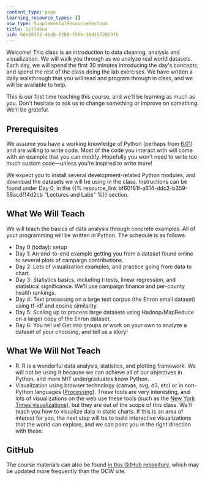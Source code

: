 ```yaml
---
content_type: page
learning_resource_types: []
ocw_type: SupplementalResourceSection
title: Syllabus
uid: 6de26152-4bd8-f288-f26b-36d1572023fb
---
```


Welcome! This class is an introduction to data cleaning, analysis and visualization. We will walk you through as we analyze real world datasets. Each day, we will spend the first 30 minutes introducing the day's concepts, and spend the rest of the class doing the lab exercises. We have written a daily walkthrough that you will read and program through in class, and we will be available to help.

This is our first time teaching this course, and we'll be learning as much as you. Don't hesitate to ask us to change something or improve on something. We'll be grateful.

Prerequisites
-------------

We assume you have a working knowledge of Python (perhaps from [6.01](/courses/6-01sc-introduction-to-electrical-engineering-and-computer-science-i-spring-2011)) and are willing to write code. Most of the code you interact with will come with an example that you can modify. Hopefully you won't need to write too much custom code—unless you're inspired to write more!

We expect you to install several development-related Python modules, and download the datasets we will be using in the class. Instructions can be found under Day 0, in the {{% resource_link bf60161f-a614-ddc2-b359-59acdf14d2cb "Lectures and Labs" %}} section.

What We Will Teach
------------------

We will teach the basics of data analysis through concrete examples. All of your programming will be written in Python. The schedule is as follows:

*   Day 0 (today): setup
*   Day 1: An end-to-end example getting you from a dataset found online to several plots of campaign contributions.
*   Day 2: Lots of visualization examples, and practice going from data to chart.
*   Day 3: Statistics basics, including t-tests, linear regression, and statistical significance. We'll use campaign finance and per-county health rankings.
*   Day 4: Text processing on a large text corpus (the Enron email dataset) using tf-idf and cosine similarity.
*   Day 5: Scaling up to process large datasets using Hadoop/MapReduce on a larger copy of the Enron dataset.
*   Day 6: You tell us! Get into groups or work on your own to analyze a dataset of your choosing, and tell us a story!

What We Will Not Teach
----------------------

*   R. R is a wonderful data analysis, statistics, and plotting framework. We will not be using it because we can achieve all of our objectives in Python, and more MIT undergraduates know Python.
*   Visualization using browser technology (canvas, svg, d3, etc) or in non-Python languages ([Processing](http://processing.org/)). These tools are very interesting, and lots of visualizations on the web use these tools (such as the [New York Times visualizations](http://open.blogs.nytimes.com/2008/10/27/the-new-york-times-data-visualization-lab/)), but they are out of the scope of this class. We'll teach you how to visualize data in static charts. If this is an area of interest for you, the next step will be to build interactive visualizations that the world can explore, and we can point you in the right direction with these.

GitHub
------

The course materials can also be found [in this GitHub repository](https://github.com/dataiap/dataiap), which may be updated more frequently than the OCW site.